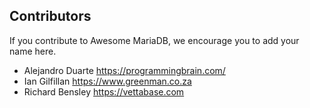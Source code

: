 ## Contributors

If you contribute to Awesome MariaDB, we encourage you to add your name here.

- Alejandro Duarte https://programmingbrain.com/
- Ian Gilfillan https://www.greenman.co.za
- Richard Bensley https://vettabase.com

